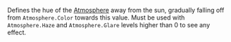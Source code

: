 Defines the hue of the [Atmosphere](https://create.roblox.com/docs/reference/engine/classes/Atmosphere) away from the sun, gradually falling
off from `Atmosphere.Color` towards this value. Must be used with
`Atmosphere.Haze` and `Atmosphere.Glare` levels higher than 0 to see any
effect.